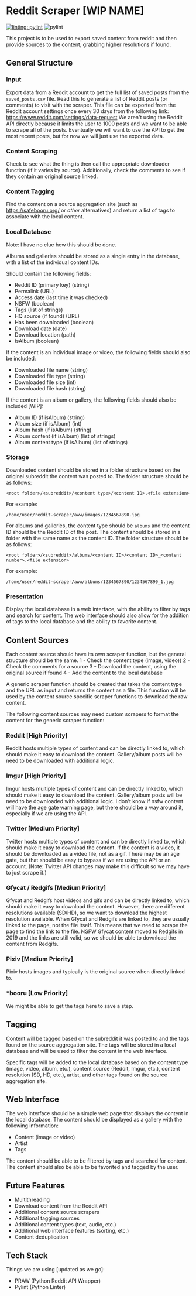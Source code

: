 # Reddit Scraper [WIP NAME]

[![linting: pylint](https://img.shields.io/badge/linting-pylint-yellowgreen)](https://github.com/PyCQA/pylint)
![pylint](https://github.com/the-virus-of-doom/reddit-scraper/actions/workflows/pylint.yml/badge.svg?event=push)

This project is to be used to export saved content from reddit and then provide sources to the content, grabbing higher resolutions if found.

## General Structure

### Input

Export data from a Reddit account to get the full list of saved posts from the `saved_posts.csv` file. Read this to generate a list of Reddit posts (or comments) to visit with the scraper. This file can be exported from the Reddit account settings once every 30 days from the following link: <https://www.reddit.com/settings/data-request>
We aren't using the Reddit API directly because it limits the user to 1000 posts and we want to be able to scrape all of the posts. Eventually we will want to use the API to get the most recent posts, but for now we will just use the exported data.

### Content Scraping

Check to see what the thing is then call the appropriate downloader function (if it varies by source).
Additionally, check the comments to see if they contain an original source linked.

### Content Tagging

Find the content on a source aggregation site (such as <https://safebooru.org/> or *other* alternatives) and return a list of tags to associate with the local content.

### Local Database

Note: I have no clue how this should be done.

Albums and galleries should be stored as a single entry in the database, with a list of the individual content IDs.

Should contain the following fields:

- Reddit ID (primary key) (string)
- Permalink (URL)
- Access date (last time it was checked)
- NSFW (boolean)
- Tags (list of strings)
- HQ source (if found) (URL)
- Has been downloaded (boolean)
- Download date (date)
- Download location (path)
- isAlbum (boolean)

If the content is an individual image or video, the following fields should also be included:

- Downloaded file name (string)
- Downloaded file type (string)
- Downloaded file size (int)
- Downloaded file hash (string)

If the content is an album or gallery, the following fields should also be included [WIP]:

- Album ID (if isAlbum) (string)
- Album size (if isAlbum) (int)
- Album hash (if isAlbum) (string)
- Album content (if isAlbum) (list of strings)
- Album content type (if isAlbum) (list of strings)

### Storage

Downloaded content should be stored in a folder structure based on the original subreddit the content was posted to. The folder structure should be as follows:

`<root folder>/<subreddit>/<content type>/<content ID>.<file extension>`

For example:

`/home/user/reddit-scraper/aww/images/1234567890.jpg`

For albums and galleries, the content type should be `albums` and the content ID should be the Reddit ID of the post. The content should be stored in a folder with the same name as the content ID. The folder structure should be as follows:

`<root folder>/<subreddit>/albums/<content ID>/<content ID>_<content number>.<file extension>`

For example:

`/home/user/reddit-scraper/aww/albums/1234567890/1234567890_1.jpg`

### Presentation

Display the local database in a web interface, with the ability to filter by tags and search for content. The web interface should also allow for the addition of tags to the local database and the ability to favorite content. 

## Content Sources

Each content source should have its own scraper function, but the general structure should be the same.
    1 - Check the content type (image, video))
    2 - Check the comments for a source
    3 - Download the content, using the original source if found
    4 - Add the content to the local database

A generic scraper function should be created that takes the content type and the URL as input and returns the content as a file. This function will be used by the content source specific scraper functions to download the raw content.

The following content sources may need custom scrapers to format the content for the generic scraper function:

### Reddit [High Priority]

Reddit hosts multiple types of content and can be directly linked to, which should make it easy to download the content.
Gallery/album posts will be need to be downloaded with additional logic.

### Imgur [High Priority]

Imgur hosts multiple types of content and can be directly linked to, which should make it easy to download the content.
Gallery/album posts will be need to be downloaded with additional logic.
I don't know if nsfw content will have the age gate warning page, but there should be a way around it, especially if we are using the API.

### Twitter [Medium Priority]

Twitter hosts multiple types of content and can be directly linked to, which should make it easy to download the content.
If the content is a video, it should be downloaded as a video file, not as a gif.
There may be an age gate, but that should be easy to bypass if we are using the API or an account. (Note: Twitter API changes may make this difficult so we may have to just scrape it.)

### Gfycat / Redgifs [Medium Priority]

Gfycat and Redgifs host videos and gifs and can be directly linked to, which should make it easy to download the content. However, there are different resolutions available (SD/HD), so we want to download the highest resolution available.
When Gfycat and Redgifs are linked to, they are usually linked to the page, not the file itself. This means that we need to scrape the page to find the link to the file.
NSFW Gfycat content moved to Redgifs in 2019 and the links are still valid, so we should be able to download the content from Redgifs.

### Pixiv [Medium Priority]

Pixiv hosts images and typically is the original source when directly linked to.

### *booru [Low Priority]

We might be able to get the tags here to save a step.

## Tagging

Content will be tagged based on the subreddit it was posted to and the tags found on the source aggregation site. The tags will be stored in a local database and will be used to filter the content in the web interface.

Specific tags will be added to the local database based on the content type (image, video, album, etc.), content source (Reddit, Imgur, etc.), content resolution (SD, HD, etc.), artist, and other tags found on the source aggregation site.

## Web Interface

The web interface should be a simple web page that displays the content in the local database. The content should be displayed as a gallery with the following information:

- Content (image or video)
- Artist
- Tags

The content should be able to be filtered by tags and searched for content. The content should also be able to be favorited and tagged by the user.

## Future Features

- Multithreading
- Download content from the Reddit API
- Additional content source scrapers
- Additional tagging sources
- Additional content types (text, audio, etc.)
- Additional web interface features (sorting, etc.)
- Content deduplication

## Tech Stack

Things we are using [updated as we go]:

- PRAW (Python Reddit API Wrapper)
- Pylint (Python Linter)
